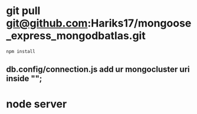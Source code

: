 # git pull git@github.com:Hariks17/mongoose_express_mongodbatlas.git

``` 
npm install

```
## db.config/connection.js add ur mongocluster uri inside "";

# node server